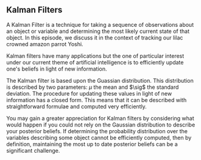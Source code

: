 ## Kalman Filters

A Kalman Filter is a technique for taking a sequence of observations about an object or variable and determining the most likely current state of that object.  In this episode, we discuss it in the context of tracking our lilac crowned amazon parrot Yoshi.

Kalman filters have many applications but the one of particular interest under our current theme of artificial intelligence is to efficiently update one's beliefs in light of new information.

The Kalman filter is based upon the Guassian distribution.  This distribution is described by two parameters: $\mu$ the mean and $\sig$ the standard deviation.  The procedure for updating these values in light of new information has a closed form.  This means that it can be described with straightforward formulae and computed very efficiently.

You may gain a greater appreciation for Kalman filters by considering what would happen if you could not rely on the Gaussian distribution to describe your posterior beliefs.  If determining the probability distribution over the variables describing some object cannot be efficiently computed, then by definition, maintaining the most up to date posterior beliefs can be a significant challenge.


